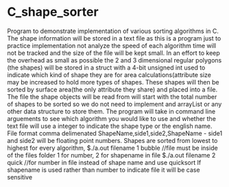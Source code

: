 # C_shape_sorter
Program to demonstrate implementation of various sorting algorithms in C.
The shape information will be stored in a text file as this is a program just to practice implementation not analyze the speed of each algorithm time will not be tracked
and the size of the file will be kept small.
In an effort to keep the overhead as small as possible the 2 and 3 dimensional regular polygons (the shapes) will be stored in a struct with a 4-bit unsigned int used 
to indicate which kind of shape they are for area calculations(attribute size may be increased to hold more types of shapes. These shapes will then be sorted by surface area(the only attribute they share) and placed into a file. The file the shape objects will be read from will start with the total number of shapes to be sorted so we do not need to implement and arrayList or any other data structure to store them.
The program will take in command line arguements to see which algorithm you would like to use and whether the text file will use a integer to indicate the shape type or
the english name. File format comma delimenated ShapeName,side1,side2,ShapeName - side1 and side2 will be floating point numbers.
Shapes are sorted from lowest to highest for every algorithm,
$./a.out filename 1 bubble //file must be inside of the files folder 1 for number, 2 for shapename in file
$./a.out filename 2 quick //for number in file instead of shape name and use quicksort
If shapename is used rather than number to indicate file it will be case sensitive
